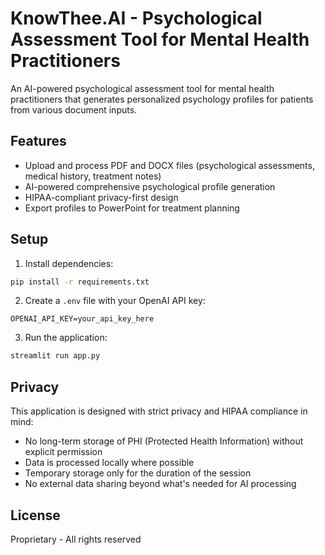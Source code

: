 # KnowThee.AI - Psychological Assessment Tool for Mental Health Practitioners

An AI-powered psychological assessment tool for mental health practitioners that generates personalized psychology profiles for patients from various document inputs.

## Features
- Upload and process PDF and DOCX files (psychological assessments, medical history, treatment notes)
- AI-powered comprehensive psychological profile generation
- HIPAA-compliant privacy-first design
- Export profiles to PowerPoint for treatment planning

## Setup
1. Install dependencies:
```bash
pip install -r requirements.txt
```

2. Create a `.env` file with your OpenAI API key:
```
OPENAI_API_KEY=your_api_key_here
```

3. Run the application:
```bash
streamlit run app.py
```

## Privacy
This application is designed with strict privacy and HIPAA compliance in mind:
- No long-term storage of PHI (Protected Health Information) without explicit permission
- Data is processed locally where possible
- Temporary storage only for the duration of the session
- No external data sharing beyond what's needed for AI processing

## License
Proprietary - All rights reserved 